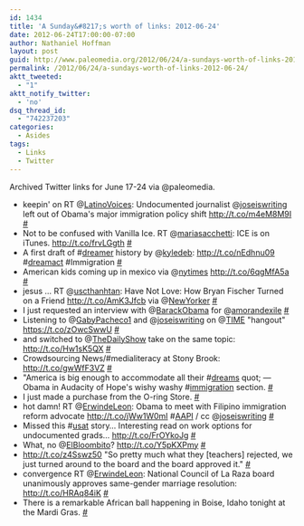 ```yaml
---
id: 1434
title: 'A Sunday&#8217;s worth of links: 2012-06-24'
date: 2012-06-24T17:00:00-07:00
author: Nathaniel Hoffman
layout: post
guid: http://www.paleomedia.org/2012/06/24/a-sundays-worth-of-links-2012-06-24/
permalink: /2012/06/24/a-sundays-worth-of-links-2012-06-24/
aktt_tweeted:
  - "1"
aktt_notify_twitter:
  - 'no'
dsq_thread_id:
  - "742237203"
categories:
  - Asides
tags:
  - Links
  - Twitter
---
```

Archived Twitter links for June 17-24 via @paleomedia.<!--more-->

<ul class="aktt_tweet_digest">
  <li>
    keepin' on RT @<a href="http://twitter.com/LatinoVoices" class="aktt_username">LatinoVoices</a>: Undocumented journalist @<a href="http://twitter.com/joseiswriting" class="aktt_username">joseiswriting</a> left out of Obama's major immigration policy shift <a href="http://t.co/m4eM8M9I" rel="nofollow">http://t.co/m4eM8M9I</a> <a href="http://twitter.com/paleomedia/statuses/214797146510200832" class="aktt_tweet_time">#</a>
  </li>
  <li>
    Not to be confused with Vanilla Ice. RT @<a href="http://twitter.com/mariasacchetti" class="aktt_username">mariasacchetti</a>: ICE is on iTunes. <a href="http://t.co/frvLGgth" rel="nofollow">http://t.co/frvLGgth</a> <a href="http://twitter.com/paleomedia/statuses/214832683107352577" class="aktt_tweet_time">#</a>
  </li>
  <li>
    A first draft of #<a href="http://search.twitter.com/search?q=%23dreamer" class="aktt_hashtag">dreamer</a> history by @<a href="http://twitter.com/kyledeb" class="aktt_username">kyledeb</a>: <a href="http://t.co/nEdhnu09" rel="nofollow">http://t.co/nEdhnu09</a> #<a href="http://search.twitter.com/search?q=%23dreamact" class="aktt_hashtag">dreamact</a> #Immigration <a href="http://twitter.com/paleomedia/statuses/215060919548522497" class="aktt_tweet_time">#</a>
  </li>
  <li>
    American kids coming up in mexico via @<a href="http://twitter.com/nytimes" class="aktt_username">nytimes</a> <a href="http://t.co/6qgMfA5a" rel="nofollow">http://t.co/6qgMfA5a</a> <a href="http://twitter.com/paleomedia/statuses/215064649597583361" class="aktt_tweet_time">#</a>
  </li>
  <li>
    jesus &#8230; RT @<a href="http://twitter.com/uscthanhtan" class="aktt_username">uscthanhtan</a>: Have Not Love: How Bryan Fischer Turned on a Friend <a href="http://t.co/AmK3Jfcb" rel="nofollow">http://t.co/AmK3Jfcb</a> via @<a href="http://twitter.com/NewYorker" class="aktt_username">NewYorker</a> <a href="http://twitter.com/paleomedia/statuses/215137513621295104" class="aktt_tweet_time">#</a>
  </li>
  <li>
    I just requested an interview with @<a href="http://twitter.com/BarackObama" class="aktt_username">BarackObama</a> for @<a href="http://twitter.com/amorandexile" class="aktt_username">amorandexile</a> <a href="http://twitter.com/paleomedia/statuses/215493382670270466" class="aktt_tweet_time">#</a>
  </li>
  <li>
    Listening to @<a href="http://twitter.com/GabyPacheco1" class="aktt_username">GabyPacheco1</a> and @<a href="http://twitter.com/joseiswriting" class="aktt_username">joseiswriting</a> on @<a href="http://twitter.com/TIME" class="aktt_username">TIME</a> "hangout" <a href="https://t.co/zOwcSwwU" rel="nofollow">https://t.co/zOwcSwwU</a> <a href="http://twitter.com/paleomedia/statuses/215537695496212480" class="aktt_tweet_time">#</a>
  </li>
  <li>
    and switched to @<a href="http://twitter.com/TheDailyShow" class="aktt_username">TheDailyShow</a> take on the same topic: <a href="http://t.co/Hw1sK5QX" rel="nofollow">http://t.co/Hw1sK5QX</a> <a href="http://twitter.com/paleomedia/statuses/215539925150482435" class="aktt_tweet_time">#</a>
  </li>
  <li>
    Crowdsourcing News/#medialiteracy at Stony Brook: <a href="http://t.co/gwWfF3VZ" rel="nofollow">http://t.co/gwWfF3VZ</a> <a href="http://twitter.com/paleomedia/statuses/215551117550043136" class="aktt_tweet_time">#</a>
  </li>
  <li>
    "America is big enough to accommodate all their #<a href="http://search.twitter.com/search?q=%23dreams" class="aktt_hashtag">dreams</a> quot; &#8212; Obama in Audacity of Hope's wishy washy #<a href="http://search.twitter.com/search?q=%23immigration" class="aktt_hashtag">immigration</a> section. <a href="http://twitter.com/paleomedia/statuses/215560984734085121" class="aktt_tweet_time">#</a>
  </li>
  <li>
    I just made a purchase from the O-ring Store. <a href="http://twitter.com/paleomedia/statuses/215563000080371712" class="aktt_tweet_time">#</a>
  </li>
  <li>
    hot damn! RT @<a href="http://twitter.com/ErwindeLeon" class="aktt_username">ErwindeLeon</a>: Obama to meet with Filipino immigration reform advocate <a href="http://t.co/jWw1W0mI" rel="nofollow">http://t.co/jWw1W0mI</a> #<a href="http://search.twitter.com/search?q=%23AAPI" class="aktt_hashtag">AAPI</a> / cc @<a href="http://twitter.com/joseiswriting" class="aktt_username">joseiswriting</a> <a href="http://twitter.com/paleomedia/statuses/215571494703603712" class="aktt_tweet_time">#</a>
  </li>
  <li>
    Missed this #<a href="http://search.twitter.com/search?q=%23usat" class="aktt_hashtag">usat</a> story&#8230; Interesting read on work options for undocumented grads&#8230; <a href="http://t.co/FrOYkoJg" rel="nofollow">http://t.co/FrOYkoJg</a> <a href="http://twitter.com/paleomedia/statuses/215653435935162368" class="aktt_tweet_time">#</a>
  </li>
  <li>
    What, no @<a href="http://twitter.com/ElBloombito" class="aktt_username">ElBloombito</a>? <a href="http://t.co/Y5pKXPmy" rel="nofollow">http://t.co/Y5pKXPmy</a> <a href="http://twitter.com/paleomedia/statuses/215692271172063232" class="aktt_tweet_time">#</a>
  </li>
  <li>
    <a href="http://t.co/z4Sswz50" rel="nofollow">http://t.co/z4Sswz50</a> "So pretty much what they [teachers] rejected, we just turned around to the board and the board approved it." <a href="http://twitter.com/paleomedia/statuses/215802166558990336" class="aktt_tweet_time">#</a>
  </li>
  <li>
    convergence RT @<a href="http://twitter.com/ErwindeLeon" class="aktt_username">ErwindeLeon</a>: National Council of La Raza board unanimously approves same-gender marriage resolution: <a href="http://t.co/HRAq84iK" rel="nofollow">http://t.co/HRAq84iK</a> <a href="http://twitter.com/paleomedia/statuses/216293138799665152" class="aktt_tweet_time">#</a>
  </li>
  <li>
    There is a remarkable African ball happening in Boise, Idaho tonight at the Mardi Gras. <a href="http://twitter.com/paleomedia/statuses/216737999172542466" class="aktt_tweet_time">#</a>
  </li>
</ul>